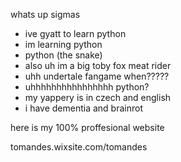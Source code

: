 whats up sigmas
- ive gyatt to learn python
- im learning python
- python (the snake)
- also uh im a big toby fox meat rider
- uhh undertale fangame when?????
- uhhhhhhhhhhhhhhhh python?
- my yappery is in czech and english
- i have dementia and brainrot

here is my 100% proffesional website

tomandes.wixsite.com/tomandes
